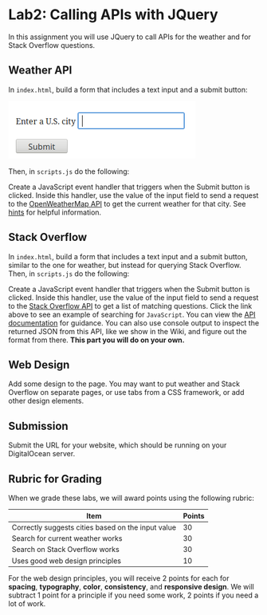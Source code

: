 # Lab2: Calling APIs with JQuery

In this assignment you will use JQuery to call APIs for the weather and for Stack Overflow
questions.

## Weather API

In `index.html`, build a form that includes a text input and a submit button:

![weather form](images/weatherForm.png)

Then, in `scripts.js` do the following:

Create a JavaScript event handler that triggers when the Submit
button is clicked. Inside this handler, use the value of the input
field to send a request to the [OpenWeatherMap
API](https://openweathermap.org/api) to get the current weather for
that city. See
[hints](https://github.com/BYU-CS260-Winter-2018/lab2/wiki/Weather-API)
for helpful information.

## Stack Overflow

In `index.html`, build a form that includes a text input and a submit
button, similar to the one for weather, but instead for querying Stack
Overflow.  Then, in `scripts.js` do the following:

Create a JavaScript event handler that triggers when the Submit
button is clicked. Inside this handler, use the value of the input
field to send a request to the <a
href="https://api.stackexchange.com/2.2/search?order=desc&sort=activity&site=stackoverflow&intitle=javascript">Stack
Overflow API</a> to get a list of matching questions. Click the link
above to see an example of searching for `JavaScript`.  You can view
the [API documentation](https://api.stackexchange.com/docs/search) for
guidance. You can also use console output to inspect the returned JSON
from this API, like we show in the Wiki, and figure out the format
from there. **This part you will do on your own.**

## Web Design

Add some design to the page. You may want to put weather and Stack
Overflow on separate pages, or use tabs from a CSS framework, or
add other design elements.

## Submission

Submit the URL for your website, which should be running on your DigitalOcean server.

## Rubric for Grading

When we grade these labs, we will award points using the following
rubric:

Item | Points
--- | ---
Correctly suggests cities based on the input value | 30
Search for current weather works | 30
Search on Stack Overflow works | 30
Uses good web design principles | 10

For the web design principles, you will receive 2 points for each for
**spacing**, **typography**, **color**, **consistency**, and
**responsive design**. We will subtract 1 point for a principle if you
need some work, 2 points if you need a lot of work.
